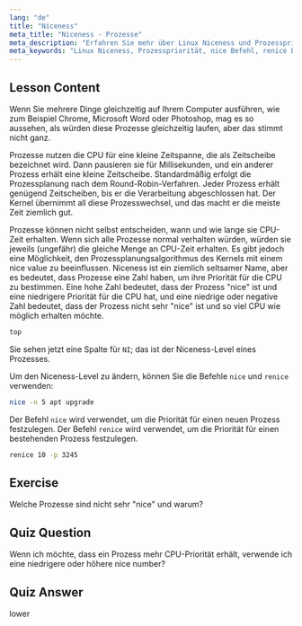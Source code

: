 ```yaml
---
lang: "de"
title: "Niceness"
meta_title: "Niceness - Prozesse"
meta_description: "Erfahren Sie mehr über Linux Niceness und Prozesspriorität. Verstehen Sie die Befehle nice und renice, um die CPU-Zeit für Prozesse zu verwalten. Verbessern Sie die Systemleistung!"
meta_keywords: "Linux Niceness, Prozesspriorität, nice Befehl, renice Befehl, Linux Tutorial, CPU-Scheduling, Linux für Anfänger, Linux Anleitung"
---
```


## Lesson Content

Wenn Sie mehrere Dinge gleichzeitig auf Ihrem Computer ausführen, wie zum Beispiel Chrome, Microsoft Word oder Photoshop, mag es so aussehen, als würden diese Prozesse gleichzeitig laufen, aber das stimmt nicht ganz.

Prozesse nutzen die CPU für eine kleine Zeitspanne, die als Zeitscheibe bezeichnet wird. Dann pausieren sie für Millisekunden, und ein anderer Prozess erhält eine kleine Zeitscheibe. Standardmäßig erfolgt die Prozessplanung nach dem Round-Robin-Verfahren. Jeder Prozess erhält genügend Zeitscheiben, bis er die Verarbeitung abgeschlossen hat. Der Kernel übernimmt all diese Prozesswechsel, und das macht er die meiste Zeit ziemlich gut.

Prozesse können nicht selbst entscheiden, wann und wie lange sie CPU-Zeit erhalten. Wenn sich alle Prozesse normal verhalten würden, würden sie jeweils (ungefähr) die gleiche Menge an CPU-Zeit erhalten. Es gibt jedoch eine Möglichkeit, den Prozessplanungsalgorithmus des Kernels mit einem nice value zu beeinflussen. Niceness ist ein ziemlich seltsamer Name, aber es bedeutet, dass Prozesse eine Zahl haben, um ihre Priorität für die CPU zu bestimmen. Eine hohe Zahl bedeutet, dass der Prozess "nice" ist und eine niedrigere Priorität für die CPU hat, und eine niedrige oder negative Zahl bedeutet, dass der Prozess nicht sehr "nice" ist und so viel CPU wie möglich erhalten möchte.

```bash
top
```

Sie sehen jetzt eine Spalte für `NI`; das ist der Niceness-Level eines Prozesses.

Um den Niceness-Level zu ändern, können Sie die Befehle `nice` und `renice` verwenden:

```bash
nice -n 5 apt upgrade
```

Der Befehl `nice` wird verwendet, um die Priorität für einen neuen Prozess festzulegen. Der Befehl `renice` wird verwendet, um die Priorität für einen bestehenden Prozess festzulegen.

```bash
renice 10 -p 3245
```

## Exercise

Welche Prozesse sind nicht sehr "nice" und warum?

## Quiz Question

Wenn ich möchte, dass ein Prozess mehr CPU-Priorität erhält, verwende ich eine niedrigere oder höhere nice number?

## Quiz Answer

lower
